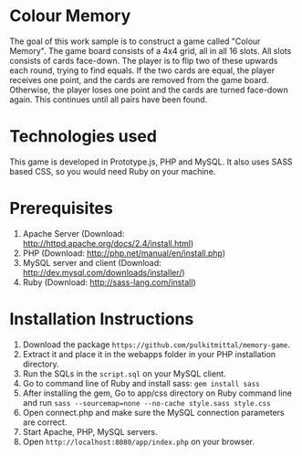# Colour Memory

The goal of this work sample is to construct a game called "Colour Memory". The game board consists of a 4x4 grid, all in all 16 slots. All slots consists of cards face-down. The player is to flip two of these upwards each round, trying to find equals. If the two cards are equal, the player receives one point, and the cards are removed from the game board. Otherwise, the player loses one point and the cards are turned face-down again. This continues until all pairs have been found.

# Technologies used

This game is developed in Prototype.js, PHP and MySQL. It also uses SASS based CSS, so you would need Ruby on your machine.

# Prerequisites

1. Apache Server (Download: http://httpd.apache.org/docs/2.4/install.html)
2. PHP (Download: http://php.net/manual/en/install.php)
3. MySQL server and client (Download: http://dev.mysql.com/downloads/installer/)
4. Ruby (Download: http://sass-lang.com/install)

# Installation Instructions

1. Download the package `https://github.com/pulkitmittal/memory-game`.
2. Extract it and place it in the webapps folder in your PHP installation directory.
3. Run the SQLs in the `script.sql` on your MySQL client.
4. Go to command line of Ruby and install sass: `gem install sass`
5. After installing the gem, Go to app/css directory on Ruby command line and run `sass --sourcemap=none --no-cache style.sass style.css`
6. Open connect.php and make sure the MySQL connection parameters are correct.
7. Start Apache, PHP, MySQL servers.
8. Open `http://localhost:8080/app/index.php` on your browser.
